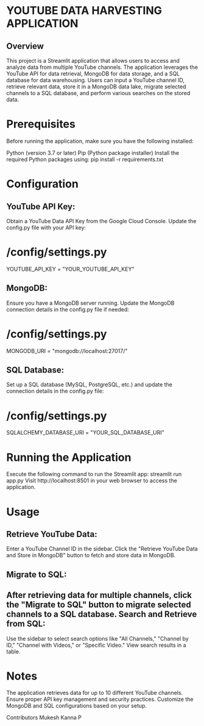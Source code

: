 
YOUTUBE DATA HARVESTING APPLICATION
===================================
Overview
---------
This project is a Streamlit application that allows users to access and analyze data from multiple YouTube channels. The application leverages the YouTube API for data retrieval, MongoDB for data storage, and a SQL database for data warehousing. Users can input a YouTube channel ID, retrieve relevant data, store it in a MongoDB data lake, migrate selected channels to a SQL database, and perform various searches on the stored data.

Prerequisites
=============
Before running the application, make sure you have the following installed:

Python (version 3.7 or later)
Pip (Python package installer)
Install the required Python packages using:
pip install -r requirements.txt

Configuration
=============

YouTube API Key:
---------------
Obtain a YouTube Data API Key from the Google Cloud Console.
Update the config.py file with your API key:
# /config/settings.py
YOUTUBE_API_KEY = "YOUR_YOUTUBE_API_KEY"

MongoDB:
--------
Ensure you have a MongoDB server running. Update the MongoDB connection details in the config.py file if needed:
# /config/settings.py
MONGODB_URI = "mongodb://localhost:27017/"

SQL Database:
-----------
Set up a SQL database (MySQL, PostgreSQL, etc.) and update the connection details in the config.py file:
# /config/settings.py
SQLALCHEMY_DATABASE_URI = "YOUR_SQL_DATABASE_URI"

Running the Application
=======================
Execute the following command to run the Streamlit app:
streamlit run app.py
Visit http://localhost:8501 in your web browser to access the application.

Usage
=====
Retrieve YouTube Data:
----------------------
Enter a YouTube Channel ID in the sidebar.
Click the "Retrieve YouTube Data and Store in MongoDB" button to fetch and store data in MongoDB.

Migrate to SQL:
--------------
After retrieving data for multiple channels, click the "Migrate to SQL" button to migrate selected channels to a SQL database.
Search and Retrieve from SQL:
----------------------------
Use the sidebar to select search options like "All Channels," "Channel by ID," "Channel with Videos," or "Specific Video."
View search results in a table.

Notes
=====
The application retrieves data for up to 10 different YouTube channels.
Ensure proper API key management and security practices.
Customize the MongoDB and SQL configurations based on your setup.

Contributors
Mukesh Kanna P
